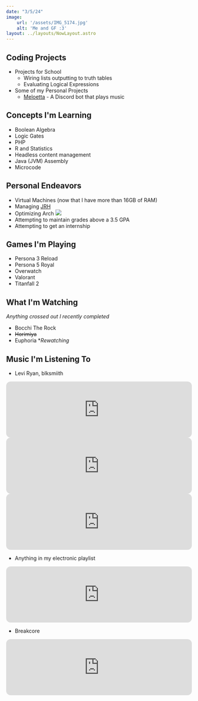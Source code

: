 ```yaml
---
date: "3/5/24"
image:
    url: '/assets/IMG_5174.jpg'
    alt: 'Me and GF :3'
layout: ../layouts/NowLayout.astro
---
```


## <i class="fa-solid fa-terminal"></i> Coding Projects

- Projects for School
  - Wiring lists outputting to truth tables
  - Evaluating Logical Expressions
- Some of my Personal Projects
  - [Meloetta](/projects/meloetta) - A Discord bot that plays music

## <i class="fa-solid fa-pencil"></i> Concepts I'm Learning
- Boolean Algebra
- Logic Gates
- PHP
- R and Statistics
- Headless content management
- Java (JVM) Assembly
- Microcode

## <i class="fa-brands fa-space-awesome"></i> Personal Endeavors
- Virtual Machines (now that I have more than 16GB of RAM)
- Managing [JRH](https://services.joshrandall.net)
- Optimizing Arch <img id=icon src="https://avatars.githubusercontent.com/u/4673648?s=280&v=4">
- Attempting to maintain grades above a 3.5 GPA
- Attempting to get an internship

## <i class="fa-solid fa-gamepad"></i> Games I'm Playing
- Persona 3 Reload
- Persona 5 Royal
- Overwatch
- Valorant
- Titanfall 2

## <i class="fa-solid fa-tv"></i> What I'm Watching
*Anything crossed out I recently completed*
- Bocchi The Rock
- ~~Horimiya~~
- Euphoria \**Rewatching*

## <i class="fa-solid fa-headphones"></i> Music I'm Listening To
-  Levi Ryan, blksmiith
<iframe style="border-radius:12px" src="https://open.spotify.com/embed/track/2llmSAUZzE3lusEW8IjKKm?utm_source=generator&theme=0" width="100%" height="152" frameBorder="0" allowfullscreen="" allow="autoplay; clipboard-write; encrypted-media; fullscreen; picture-in-picture" loading="lazy"></iframe>
<iframe style="border-radius:12px" src="https://open.spotify.com/embed/track/1Tl7EQXOy8J41f2FfYSjSa?utm_source=generator&theme=0" width="100%" height="152" frameBorder="0" allowfullscreen="" allow="autoplay; clipboard-write; encrypted-media; fullscreen; picture-in-picture" loading="lazy"></iframe>
<iframe style="border-radius:12px" src="https://open.spotify.com/embed/track/3nsKCNqxtdYclc6EpwVVRV?utm_source=generator&theme=0" width="100%" height="152" frameBorder="0" allowfullscreen="" allow="autoplay; clipboard-write; encrypted-media; fullscreen; picture-in-picture" loading="lazy"></iframe>

- Anything in my electronic playlist
<iframe style="border-radius:12px" src="https://open.spotify.com/embed/playlist/305CgEQGtmagEyR8RCoBIy?utm_source=generator&theme=0" width="100%" height="152" frameBorder="0" allowfullscreen="" allow="autoplay; clipboard-write; encrypted-media; fullscreen; picture-in-picture" loading="lazy"></iframe>

- Breakcore
<iframe style="border-radius:12px" src="https://open.spotify.com/embed/playlist/7ILLO4blVTqacQP69hbsrc?utm_source=generator&theme=0" width="100%" height="152" frameBorder="0" allowfullscreen="" allow="autoplay; clipboard-write; encrypted-media; fullscreen; picture-in-picture" loading="lazy"></iframe>